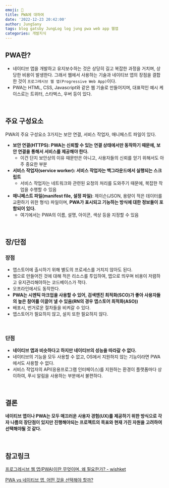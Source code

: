 ```yaml
---
emoji: 📱
title: PWA에 대하여
date: '2022-12-23 20:42:00'
author: JungSany
tags: blog gatsby JungLog log jung pwa web app 웹앱
categories: 개발지식
---
```


## PWA란?

- 네이티브 앱을 개발하고 유지보수하는 것은 상당히 길고 복잡한 과정을 거치며, 상당한 비용이 발생한다. 그래서 웹에서 사용하는 기술과 네이티브 앱의 장점을 결합한 것이 `프로그레시브 웹 앱(Progressive Web App)`이다.
- PWA는 HTML, CSS, Javascript와 같은 웹 기술로 만들어지며, 대표적인 예시 케이스로는 트위터, 스타벅스, 우버 등이 있다.

<br/>

## 주요 구성요소

PWA의 주요 구성요소 3가지는 보안 연결, 서비스 작업자, 매니페스트 파일이 있다.

- **보안 연결(HTTPS): PWA는 신뢰할 수 있는 연결 상태에서만 동작하기 때문에, 보안 연결을 통해서 서비스를 제공해야 한다.**
  - 이건 단지 보안상의 이유 때문만은 아니고, 사용자들의 신뢰를 얻기 위해서도 아주 중요한 부분
- **서비스 작업자(service worker): 서비스 작업자는 백그라운드에서 실행되는 스크립트**
  - 서비스 작업자는 네트워크와 관련된 요청의 처리를 도와주기 때문에, 복잡한 작업을 수행할 수 있음
- **매니페스트 파일(manifest file, 설정 파일)**: 제이슨(JSON, 용량이 적은 데이터를 교환하기 위한 형식) 파일이며, **PWA가 표시되고 기능하는 방식에 대한 정보들이 포함되어 있다.**
  - 여기에서는 PWA의 이름, 설명, 아이콘, 색상 등을 지정할 수 있음

<br/>

## 장/단점

### 장점

- 앱스토어에 출시하기 위해 별도의 프로세스를 거치지 않아도 된다.
- 웹으로 만들어진 것에 대해 적은 리소스를 투입하여, 앱으로 띄우며 비용이 저렴하고 유지관리해야하는 코드베이스가 적다.
- 오프라인에서도 동작한다.
- **PWA는 시멘틱 마크업을 사용할 수 있어, 검색엔진 최적화(SCO)가 좋아 사용자들의 높은 참여를 이끌어 낼 수 있음(RN의 경우 앱스토어 최적화(ASO))**
- 배포시, 번거로운 절차들을 비켜갈 수 있다.
- 앱스토어가 필요하지 않고, 설치 또한 필요하지 않다.

<br/>

### 단점

- **네이티브 앱과 비슷하다고 하지만 네이티브의 성능을 따라갈 수 없다.**
- 네이티브의 기능을 모두 사용할 수 없고, OS에서 지원하지 않는 기능이라면 PWA에서도 사용할 수 없다.
- 서비스 작업자의 API(응용프로그램 인터페이스)를 지원하는 환경이 플랫폼마다 상이하여, 푸시 알림을 사용하는 부분에서 불편하다.

<br/>

## 결론

**네이티브 앱이나 PWA는 모두 매끄러운 사용자 경험(UX)를 제공하기 위한 방식으로 각자 나름의 장단점이 있지만 진행해야되는 프로젝트의 목표와 현재 가진 자원을 고려하여 선택해야될 것 같다.**

<br/>

## 참고링크

[프로그레시브 웹 앱(PWA)이란 무엇이며, 왜 필요한가? - wishket](https://blog.wishket.com/%ED%94%84%EB%A1%9C%EA%B7%B8%EB%A0%88%EC%8B%9C%EB%B8%8C-%EC%9B%B9-%EC%95%B1pwa%EC%9D%B4%EB%9E%80-%EB%AC%B4%EC%97%87%EC%9D%B4%EB%A9%B0-%EC%99%9C-%ED%95%84%EC%9A%94%ED%95%9C%EA%B0%80/)

[PWA vs 네이티브 앱, 어떤 것을 선택해야 할까?](https://blog.wishket.com/pwa-vs-%EB%84%A4%EC%9D%B4%ED%8B%B0%EB%B8%8C-%EC%95%B1-%EC%96%B4%EB%96%A4-%EA%B2%83%EC%9D%84-%EC%84%A0%ED%83%9D%ED%95%B4%EC%95%BC-%ED%95%A0%EA%B9%8C/)

<br/>

```toc

```
